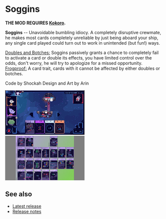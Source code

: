 # Soggins

**THE MOD REQUIRES [Kokoro](https://github.com/Shockah/Cobalt-Core-Mods/blob/master/Kokoro).**

**Soggins** -- Unavoidable bumbling idiocy.
A completely disruptive crewmate, he makes most cards completely unreliable by just being aboard your ship, any single card played could turn out to work in unintended (but fun!) ways.

<u>Doubles and Botches:</u> Soggins passively grants a chance to completely fail to activate a card or double its effects, you have limited control over the odds, don't worry, he will try to apologize for a missed opportunity.
<u>Frogproof:</u> A card trait, cards with it cannot be affected by either doubles or botches.

Code by Shockah
Design and Art by Arin

[![Preview screenshot](images/preview-thumb.gif)](images/preview.gif)
[![Cards screenshot](images/cards-thumb.png)](images/cards.png)

## See also
* [Latest release](https://github.com/Shockah/Cobalt-Core-Mods/releases/tag/release%2Fsoggins-1.0.0)
* [Release notes](release-notes.md)